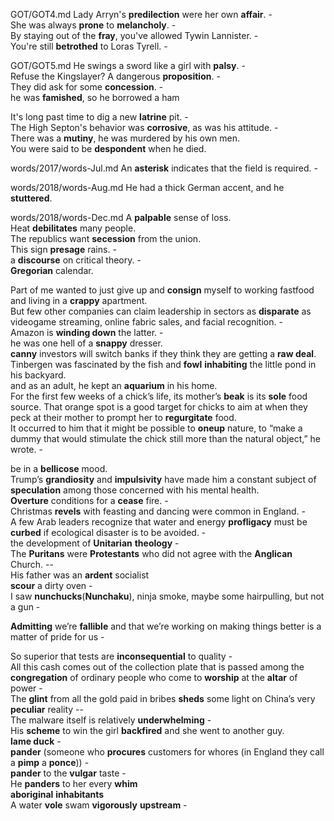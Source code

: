 GOT/GOT4.md
Lady Arryn's **predilection** were her own **affair**. -   
She was always **prone** to **melancholy**. -  
By staying out of the **fray**, you've allowed Tywin Lannister. -  
You're still **betrothed** to Loras Tyrell. -   

GOT/GOT5.md
He swings a sword like a girl with **palsy**. -   
Refuse the Kingslayer? A dangerous **proposition**. -  
They did ask for some **concession**. -  
he was **famished**, so he borrowed a ham   

It's long past time to dig a new **latrine** pit. -  
The High Septon's behavior was **corrosive**, as was his attitude. -  
There was a **mutiny**, he was murdered by his own men.   
You were said to be **despondent** when he died.   

words/2017/words-Jul.md
An **asterisk** indicates that the field is required. -   
  

words/2018/words-Aug.md
He had a thick German accent, and he **stuttered**.    

words/2018/words-Dec.md
A **palpable** sense of loss.  
Heat **debilitates** many people.     
The republics want **secession** from the union.    
This sign **presage** rains. -  
a **discourse** on critical theory. -  
**Gregorian** calendar.   
  
Part of me wanted to just give up and **consign** myself to working fastfood and living in a **crappy** apartment.    
But few other companies can claim leadership in sectors as **disparate** as videogame streaming, online fabric sales, and facial recognition. -  
Amazon is **winding down** the latter. -  
he was one hell of a **snappy** dresser.   
**canny** investors will switch banks if they think they are getting a **raw deal**.   
Tinbergen was fascinated by the fish and **fowl** **inhabiting** the little pond in his backyard.   
and as an adult, he kept an **aquarium** in his home.   
For the first few weeks of a chick’s life, its mother’s **beak** is its **sole** food source. That orange spot is a good target for chicks to aim at when they peck at their mother to prompt her to **regurgitate** food.   
It occurred to him that it might be possible to **oneup** nature, to “make a dummy that would stimulate the chick still more than the natural object,” he wrote. -  
   
be in a **bellicose** mood.   
Trump’s **grandiosity** and **impulsivity** have made him a constant subject of **speculation** among those concerned with his mental health.   
**Overture** conditions for a **cease** fire. -  
Christmas **revels** with feasting and dancing were common in England. -  
A few Arab leaders recognize that water and energy **profligacy** must be **curbed** if ecological disaster is to be avoided. -  
the development of **Unitarian** **theology** -  
The **Puritans** were **Protestants** who did not agree with the **Anglican** Church. --  
His father was an **ardent** socialist   
**scour** a dirty oven -  
I saw **nunchucks**(**Nunchaku**), ninja smoke, maybe some hairpulling, but not a gun -  
   
**Admitting** we’re **fallible** and that we’re working on making things better is a matter of pride for us -  
   
So superior that tests are **inconsequential** to quality -  
All this cash comes out of the collection plate that is passed among the **congregation** of ordinary people who come to **worship** at the **altar** of power -  
The **glint** from all the gold paid in bribes **sheds** some light on China’s very **peculiar** reality  --  
The malware itself is relatively **underwhelming** -  
His **scheme** to win the girl **backfired** and she went to another guy.   
**lame duck** -  
**pander** (someone who **procures** customers for whores (in England they call a **pimp** a **ponce**)) -  
**pander** to the **vulgar** taste -  
He **panders** to her every **whim**   
**aboriginal** **inhabitants**   
A water **vole** swam **vigorously** **upstream**  -  
